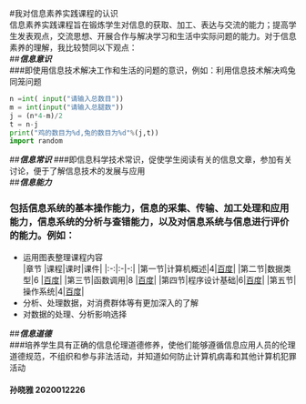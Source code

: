 #我对信息素养实践课程的认识  
信息素养实践课程旨在锻炼学生对信息的获取、加工、表达与交流的能力；提高学生发表观点，交流思想、开展合作与解决学习和生活中实际问题的能力。对于信息素养的理解，我比较赞同以下观点：  
##***信息意识***  
###即使用信息技术解决工作和生活的问题的意识，例如：利用信息技术解决鸡兔同笼问题  
```python
n =int( input("请输入总数目"))
m = int(input("请输入总腿数"))
j = (n*4-m)/2
t = n-j
print("鸡的数目为%d,兔的数目为%d"%(j,t))
import random
```
##***信息常识*** 
###即信息科学技术常识，促使学生阅读有关的信息文章，参加有关讨论，便于了解信息技术的发展与应用  
##***信息能力***  
### 包括信息系统的基本操作能力，信息的采集、传输、加工处理和应用能力，信息系统的分析与查错能力，以及对信息系统与信息进行评价的能力。例如：
- 运用图表整理课程内容  
|章节 |课程|课时|课件|
|:-:|:-|-:|
|第一节|计算机概述|4|[百度](https://www.baidu.com/index.php?tn=02049043_12_pg)|
|第二节|数据类型|6 |[百度](https://www.baidu.com/index.php?tn=02049043_12_pg)|
|第三节|函数调用|8 |[百度](https://www.baidu.com/index.php?tn=02049043_12_pg)|
|第四节|程序设计基础|6|[百度](https://www.baidu.com/index.php?tn=02049043_12_pg)|
|第五节|操作系统|4|[百度](https://www.baidu.com/index.php?tn=02049043_12_pg)|
- 分析、处理数据，对消费群体等有更加深入的了解
- 对数据的处理、分析影响选择

##***信息道德***  
###培养学生具有正确的信息伦理道德修养，使他们能够遵循信息应用人员的伦理道德规范，不组织和参与非法活动，并知道如何防止计算机病毒和其他计算机犯罪活动



####                                                                                                             孙晓雅  2020012226


